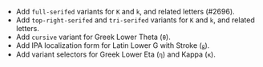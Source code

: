* Add `full-serifed` variants for `K` and `k`, and related letters (#2696).
* Add `top-right-serifed` and `tri-serifed` variants for `K` and `k`, and related letters.
* Add `cursive` variant for Greek Lower Theta (`θ`).
* Add IPA localization form for Latin Lower G with Stroke (`ǥ`).
* Add variant selectors for Greek Lower Eta (`η`) and Kappa (`κ`).

